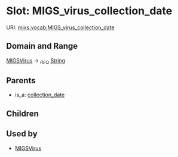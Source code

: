 
# Slot: MIGS_virus_collection_date




URI: [mixs.vocab:MIGS_virus_collection_date](https://w3id.org/mixs/vocab/MIGS_virus_collection_date)


## Domain and Range

[MIGSVirus](MIGSVirus.md) ->  <sub>REQ</sub> [String](types/String.md)

## Parents

 *  is_a: [collection_date](collection_date.md)

## Children


## Used by

 * [MIGSVirus](MIGSVirus.md)
